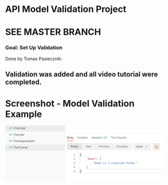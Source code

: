 # API Model Validation Project

# SEE MASTER BRANCH

### Goal: Set Up Validation

Done by Tomas Pasiecznik:

## Validation was added and all video tutorial were completed. 

# Screenshot - Model Validation Example
![Validation-Example](/Validation-Example.png "Validation-Example")  
